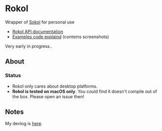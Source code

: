 # Rokol

Wrapper of [Sokol](https://github.com/floooh/sokol) for personal use

* [Rokol API documentation](https://docs.rs/rokol/0.1.1/rokol/)
* [Examples code explaind](https://github.com/toyboot4e/rokol) (conteins screenshots)

Very early in progress..

## About

### Status

* Rokol only cares about desktop platforms.
* **Rokol is tested on macOS only**. You could find it doesn't compile out of the box. Please open an issue then!

## Notes

My devlog is [here](https://github.com/toyboot4e/rokol/blob/master/devlog.adoc).

